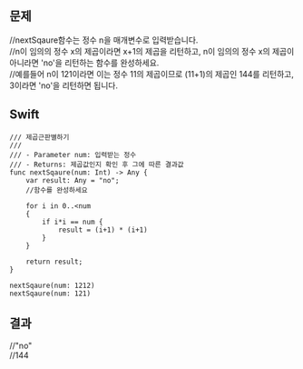 ## 문제
//nextSqaure함수는 정수 n을 매개변수로 입력받습니다.   
//n이 임의의 정수 x의 제곱이라면 x+1의 제곱을 리턴하고, n이 임의의 정수 x의 제곱이 아니라면 'no'을 리턴하는 함수를 완성하세요.   
//예를들어 n이 121이라면 이는 정수 11의 제곱이므로 (11+1)의 제곱인 144를 리턴하고, 3이라면 'no'을 리턴하면 됩니다.

## Swift
```
/// 제곱근판별하기
///
/// - Parameter num: 입력받는 정수
/// - Returns: 제곱값인지 확인 후 그에 따른 결과값
func nextSqaure(num: Int) -> Any {
    var result: Any = "no";
    //함수를 완성하세요
    
    for i in 0..<num
    {
        if i*i == num {
            result = (i+1) * (i+1)
        }
    }
    
    return result;
}

nextSqaure(num: 1212)
nextSqaure(num: 121)
```

## 결과
//"no"  
//144

